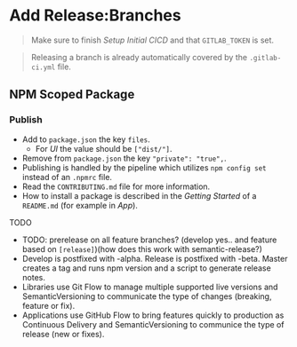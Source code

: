 # Add Release:Branches

> Make sure to finish *Setup Initial CICD* and that `GITLAB_TOKEN` is set.

> Releasing a branch is already automatically covered by the `.gitlab-ci.yml` file.

## NPM Scoped Package

### Publish

- Add to `package.json` the key `files`.
    - For *UI* the value should be `["dist/"]`.
- Remove from `package.json` the key `"private": "true",`.
- Publishing is handled by the pipeline which utilizes `npm config set` instead of an `.npmrc` file. 
- Read the `CONTRIBUTING.md` file for more information.
- How to install a package is described in the *Getting Started* of a `README.md` (for example in *App*).

TODO
- TODO: prerelease on all feature branches? (develop yes.. and feature based on `[release]`)(how does this work with semantic-release?)
- Develop is postfixed with -alpha. Release is postfixed with -beta. Master creates a tag and runs npm version and a script to generate release notes.
- Libraries use Git Flow to manage multiple supported live versions and SemanticVersioning to communicate the type of changes (breaking, feature or fix).
- Applications use GitHub Flow to bring features quickly to production as Continuous Delivery and SemanticVersioning to communice the type of release (new or fixes).

